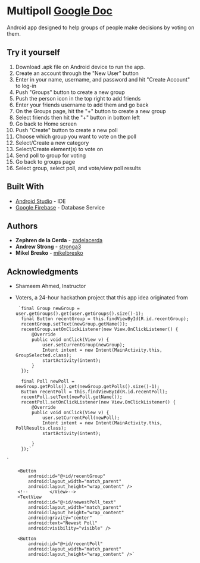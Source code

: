 # Multipoll [Google Doc](https://docs.google.com/document/d/1Hgn7BJEUxq-E4OxG5F8347YoHkufMA37tNLZ_wmaHZU/edit)

Android app designed to help groups of people make decisions by voting on them.

## Try it yourself

1. Download .apk file on Android device to run the app.
1. Create an account through the "New User" button
1. Enter in your name, username, and password and hit "Create Account" to log-in
1. Push "Groups" button to create a new group
1. Push the person icon in the top right to add friends
1. Enter your friends username to add them and go back
1. On the Groups page, hit the "+" button to create a new group
1. Select friends then hit the "+" button in bottom left
1. Go back to Home screen
1. Push "Create" button to create a new poll
1. Choose which group you want to vote on the poll
1. Select/Create a new category
1. Select/Create element(s) to vote on
1. Send poll to group for voting
1. Go back to groups page
1. Select group, select poll, and vote/view poll results

## Built With

* [Android Studio](https://developer.android.com/studio) - IDE 
* [Google Firebase](https://firebase.google.com/) - Database Service



## Authors

* **Zephren de la Cerda** - [zadelacerda](https://github.com/zadelacerda)
* **Andrew Strong** - [stronga3](https://github.com/stronga3)
* **Mikel Bresko** - [mikelbresko](https://github.com/mikelbresko)


## Acknowledgments

* Shameem Ahmed, Instructor
* Voters, a 24-hour hackathon project that this app idea originated from

       `final Group newGroup = user.getGroups().get(user.getGroups().size()-1);
        final Button recentGroup = this.findViewById(R.id.recentGroup);
        recentGroup.setText(newGroup.getName());
        recentGroup.setOnClickListener(new View.OnClickListener() {
            @Override
            public void onClick(View v) {   
                user.setCurrentGroup(newGroup);
                Intent intent = new Intent(MainActivity.this, GroupSelected.class);
                startActivity(intent);
            }
        });

        final Poll newPoll = newGroup.getPolls().get(newGroup.getPolls().size()-1);
        Button recentPoll = this.findViewById(R.id.recentPoll);
        recentPoll.setText(newPoll.getName());
        recentPoll.setOnClickListener(new View.OnClickListener() {
            @Override
            public void onClick(View v) {
                user.setCurrentPoll(newPoll);
                Intent intent = new Intent(MainActivity.this, PollResults.class);
                startActivity(intent);
                
            }
        });`
        
        
        
`
            <TextView
                android:id="@+id/newestGroup_text"
                android:layout_width="match_parent"
                android:layout_height="wrap_content"
                android:gravity="center"
                android:text="Newest Group"
                android:visibility="visible" />

        <Button
            android:id="@+id/recentGroup"
            android:layout_width="match_parent"
            android:layout_height="wrap_content" />
        <!--        </View>-->
        <TextView
            android:id="@+id/newestPoll_text"
            android:layout_width="match_parent"
            android:layout_height="wrap_content"
            android:gravity="center"
            android:text="Newest Poll"
            android:visibility="visible" />

        <Button
            android:id="@+id/recentPoll"
            android:layout_width="match_parent"
            android:layout_height="wrap_content" />`
